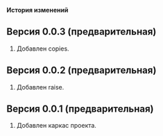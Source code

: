 
**История изменений**  

**Версия 0.0.3 (предварительная)**  
----------------------------------
1) Добавлен copies.  

**Версия 0.0.2 (предварительная)**  
----------------------------------
1) Добавлен raise.  

**Версия 0.0.1 (предварительная)**  
----------------------------------
1) Добавлен каркас проекта.  
